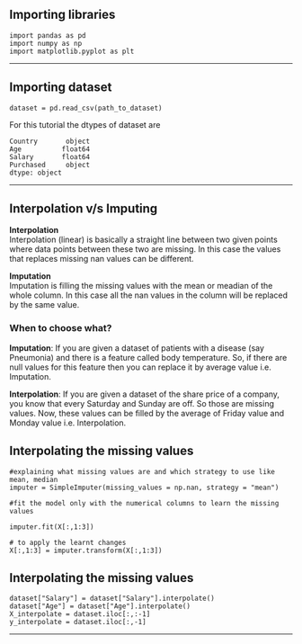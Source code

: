 ## Importing libraries
```
import pandas as pd
import numpy as np
import matplotlib.pyplot as plt
```

---

## Importing dataset
```
dataset = pd.read_csv(path_to_dataset)
```
For this tutorial the dtypes of dataset are
```
Country       object
Age          float64
Salary       float64
Purchased     object
dtype: object
```
---

## Interpolation v/s Imputing

**Interpolation**  
Interpolation (linear) is basically a straight line between two given points where data points between these two are missing. In this case the values that replaces missing nan values can be different.

**Imputation**  
Imputation is filling the missing values with the mean or meadian of the whole column. In this case all the nan values in the column will be replaced by the same value.

### When to choose what?

**Imputation**: If you are given a dataset of patients with a disease (say Pneumonia) and there is a feature called body temperature. So, if there are null values for this feature then you can replace it by average value i.e. Imputation.

**Interpolation**: If you are given a dataset of the share price of a company, you know that every Saturday and Sunday are off. So those are missing values. Now, these values can be filled by the average of Friday value and Monday value i.e. Interpolation.


## Interpolating the missing values
```
#explaining what missing values are and which strategy to use like mean, median
imputer = SimpleImputer(missing_values = np.nan, strategy = "mean")

#fit the model only with the numerical columns to learn the missing values

imputer.fit(X[:,1:3])

# to apply the learnt changes
X[:,1:3] = imputer.transform(X[:,1:3])
```

## Interpolating the missing values
```
dataset["Salary"] = dataset["Salary"].interpolate()
dataset["Age"] = dataset["Age"].interpolate()
X_interpolate = dataset.iloc[:,:-1]
y_interpolate = dataset.iloc[:,-1]
```

---
